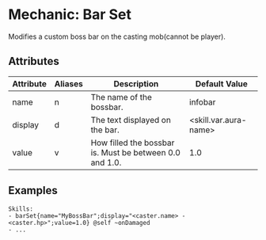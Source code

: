 Mechanic: Bar Set
=================

Modifies a custom boss bar on the casting mob(cannot be player).

Attributes
----------

| Attribute | Aliases | Description                                             | Default Value               |
|-----------|---------|---------------------------------------------------------|-----------------------------|
| name      | n       | The name of the bossbar.                                | infobar                     |
| display   | d       | The text displayed on the bar.                          | &lt;skill.var.aura-name&gt; |
| value     | v       | How filled the bossbar is. Must be between 0.0 and 1.0. | 1.0                         |

  

Examples
--------

    Skills:
    - barSet{name="MyBossBar";display="<caster.name> - <caster.hp>";value=1.0} @self ~onDamaged
    - ...